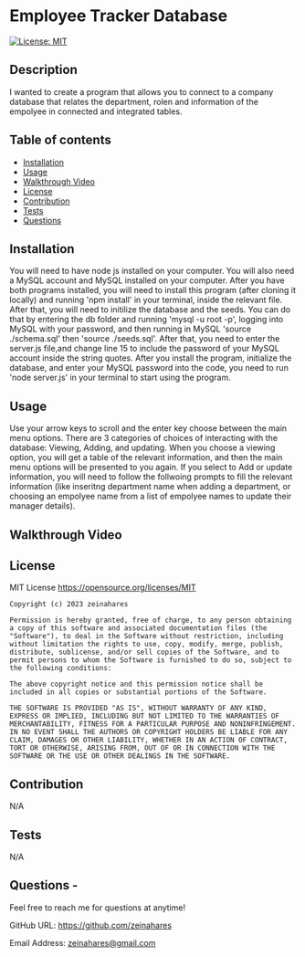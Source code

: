 # Employee Tracker Database

[![License: MIT](https://img.shields.io/badge/License-MIT-yellow.svg)](https://opensource.org/licenses/MIT)

## Description
I wanted to create a program that allows you to connect to a company database that relates the department, rolen and information of the empolyee in connected and integrated tables.

## Table of contents
- [Installation](#installation)
- [Usage](#usage)
- [Walkthrough Video](#walkthrough-video)
- [License](#license)
- [Contribution](#contribution)
- [Tests](#tests)
- [Questions](#questions)
 

## Installation
You will need to have node js installed on your computer. You will also need a MySQL account and MySQL installed on your computer. After you have both programs installed, you will need to install this program (after cloning it locally) and running 'npm install' in your terminal, inside the relevant file. After that, you will need to initilize the database and the seeds. You can do that by entering the db folder and running 'mysql -u root -p', logging into MySQL with your password, and then running in MySQL 'source ./schema.sql' then 'source ./seeds.sql'. After that, you need to enter the server.js file,and change line 15 to include the password of your MySQL account inside the string quotes. After you install the program, initialize the database, and enter your MySQL password into the code, you need to run 'node server.js' in your terminal to start using the program.

## Usage
Use your arrow keys to scroll and the enter key choose between the main menu options. There are 3 categories of choices of interacting with the database: Viewing, Adding, and updating. When you choose a viewing option, you will get a table of the relevant information, and then the main menu options will be presented to you again. If you select to Add or update information, you will need to follow the follwoing prompts to fill the relevant information (like inseritng department name when adding a department, or choosing an empolyee name from a list of empolyee names to update their manager details). 

## Walkthrough Video

## License
MIT License https://opensource.org/licenses/MIT

    Copyright (c) 2023 zeinahares
    
    Permission is hereby granted, free of charge, to any person obtaining a copy of this software and associated documentation files (the "Software"), to deal in the Software without restriction, including without limitation the rights to use, copy, modify, merge, publish, distribute, sublicense, and/or sell copies of the Software, and to permit persons to whom the Software is furnished to do so, subject to the following conditions:
    
    The above copyright notice and this permission notice shall be included in all copies or substantial portions of the Software.
    
    THE SOFTWARE IS PROVIDED "AS IS", WITHOUT WARRANTY OF ANY KIND, EXPRESS OR IMPLIED, INCLUDING BUT NOT LIMITED TO THE WARRANTIES OF MERCHANTABILITY, FITNESS FOR A PARTICULAR PURPOSE AND NONINFRINGEMENT. IN NO EVENT SHALL THE AUTHORS OR COPYRIGHT HOLDERS BE LIABLE FOR ANY CLAIM, DAMAGES OR OTHER LIABILITY, WHETHER IN AN ACTION OF CONTRACT, TORT OR OTHERWISE, ARISING FROM, OUT OF OR IN CONNECTION WITH THE SOFTWARE OR THE USE OR OTHER DEALINGS IN THE SOFTWARE.

## Contribution
N/A 

## Tests
N/A 

## Questions - 
  
Feel free to reach me for questions at anytime!

  GitHub URL: https://github.com/zeinahares 


  Email Address: zeinahares@gmail.com
